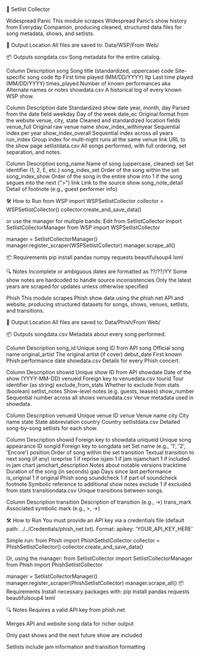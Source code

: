 🎸 Setlist Collector

Widespread Panic
This module scrapes Widespread Panic’s show history from Everyday Companion, producing cleaned, structured data files for song metadata, shows, and setlists.

📁 Output Location
All files are saved to:
Data/WSP/From Web/

📦 Outputs
songdata.csv
Song metadata for the entire catalog.

Column	Description
song	Song title (standardized, uppercase)
code	Site-specific song code
ftp	First time played (MM/DD/YYYY)
ltp	Last time played (MM/DD/YYYY)
times_played	Number of known performances
aka	Alternate names or notes
showdata.csv
A historical log of every known WSP show.

Column	Description
date	Standardized show date
year, month, day	Parsed from the date field
weekday	Day of the week
date_ec	Original format from the website
venue, city, state	Cleaned and standardized location fields
venue_full	Original raw venue name
show_index_withinyear	Sequential index per year
show_index_overall	Sequential index across all years
run_index	Group index for multi-night runs at the same venue
link	URL to the show page
setlistdata.csv
All songs performed, with full ordering, set separation, and notes.

Column	Description
song_name	Name of song (uppercase, cleaned)
set	Set identifier (1, 2, E, etc.)
song_index_set	Order of the song within the set
song_index_show	Order of the song in the entire show
into	1 if the song segues into the next (">")
link	Link to the source show
song_note_detail	Detail of footnote (e.g., guest performer info)

🛠 How to Run
from WSP import WSPSetlistCollector
collector = WSPSetlistCollector()
collector.create_and_save_data()

or use the manager for multiple bands:
Edit
from SetlistCollector import SetlistCollectorManager
from WSP import WSPSetlistCollector

manager = SetlistCollectorManager()
manager.register_scraper(WSPSetlistCollector)
manager.scrape_all()

📦 Requirements
pip install pandas numpy requests beautifulsoup4 lxml

🔍 Notes
Incomplete or ambiguous dates are formatted as ??/??/YY
Some show notes are hardcoded to handle source inconsistencies
Only the latest years are scraped for updates unless otherwise specified

Phish
This module scrapes Phish show data using the phish.net API and website, producing structured datasets for songs, shows, venues, setlists, and transitions.

📁 Output Location
All files are saved to:
Data/Phish/From Web/

📦 Outputs
songdata.csv
Metadata about every song performed.

Column	Description
song_id	Unique song ID from API
song	Official song name
original_artist	The original artist (if cover)
debut_date	First known Phish performance date
showdata.csv
Details for every Phish concert.

Column	Description
showid	Unique show ID from API
showdate	Date of the show (YYYY-MM-DD)
venueid	Foreign key to venuedata.csv
tourid	Tour identifier (as string)
exclude_from_stats	Whether to exclude from stats (boolean)
setlist_notes	Show-level notes (e.g. guests, teases)
show_number	Sequential number across all shows
venuedata.csv
Venue metadata used in showdata.

Column	Description
venueid	Unique venue ID
venue	Venue name
city	City name
state	State abbreviation
country	Country
setlistdata.csv
Detailed song-by-song setlists for each show.

Column	Description
showid	Foreign key to showdata
uniqueid	Unique song appearance ID
songid	Foreign key to songdata
set	Set name (e.g., '1', '2', 'Encore')
position	Order of song within the set
transition	Textual transition to next song (if any)
isreprise	1 if reprise
isjam	1 if jam
isjamchart	1 if included in jam chart
jamchart_description	Notes about notable versions
tracktime	Duration of the song (in seconds)
gap	Days since last performance
is_original	1 if original Phish song
soundcheck	1 if part of soundcheck
footnote	Symbolic reference to additional show notes
exclude	1 if excluded from stats
transitiondata.csv
Unique transitions between songs.

Column	Description
transition	Description of transition (e.g., ->)
trans_mark	Associated symbolic mark (e.g., >, ->)

🛠 How to Run
You must provide an API key via a credentials file (default path: ../../Credentials/phish_net.txt). Format:
apikey: 'YOUR_API_KEY_HERE'

Simple run:
from Phish import PhishSetlistCollector
collector = PhishSetlistCollector()
collector.create_and_save_data()

Or, using the manager:
from SetlistCollector import SetlistCollectorManager
from Phish import PhishSetlistCollector

manager = SetlistCollectorManager()
manager.register_scraper(PhishSetlistCollector)
manager.scrape_all()
📦 Requirements
Install necessary packages with:
pip install pandas requests beautifulsoup4 lxml

🔍 Notes
Requires a valid API key from phish.net

Merges API and website song data for richer output

Only past shows and the next future show are included

Setlists include jam information and transition formatting

